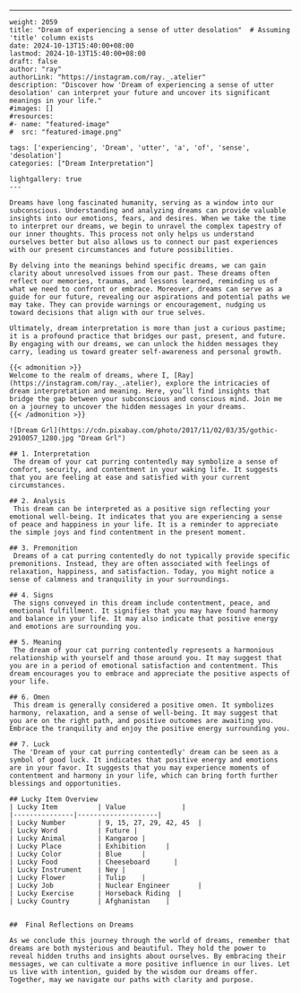 ---
    weight: 2059
    title: "Dream of experiencing a sense of utter desolation"  # Assuming 'title' column exists
    date: 2024-10-13T15:40:00+08:00
    lastmod: 2024-10-13T15:40:00+08:00
    draft: false
    author: "ray"
    authorLink: "https://instagram.com/ray._.atelier"
    description: "Discover how 'Dream of experiencing a sense of utter desolation' can interpret your future and uncover its significant meanings in your life."
    #images: []
    #resources:
    #- name: "featured-image"
    #  src: "featured-image.png"
    
    tags: ['experiencing', 'Dream', 'utter', 'a', 'of', 'sense', 'desolation']
    categories: ["Dream Interpretation"]
    
    lightgallery: true
    ---
    
    Dreams have long fascinated humanity, serving as a window into our subconscious. Understanding and analyzing dreams can provide valuable insights into our emotions, fears, and desires. When we take the time to interpret our dreams, we begin to unravel the complex tapestry of our inner thoughts. This process not only helps us understand ourselves better but also allows us to connect our past experiences with our present circumstances and future possibilities.
    
    By delving into the meanings behind specific dreams, we can gain clarity about unresolved issues from our past. These dreams often reflect our memories, traumas, and lessons learned, reminding us of what we need to confront or embrace. Moreover, dreams can serve as a guide for our future, revealing our aspirations and potential paths we may take. They can provide warnings or encouragement, nudging us toward decisions that align with our true selves.
    
    Ultimately, dream interpretation is more than just a curious pastime; it is a profound practice that bridges our past, present, and future. By engaging with our dreams, we can unlock the hidden messages they carry, leading us toward greater self-awareness and personal growth.
    
    {{< admonition >}}
    Welcome to the realm of dreams, where I, [Ray](https://instagram.com/ray._.atelier), explore the intricacies of dream interpretation and meaning. Here, you’ll find insights that bridge the gap between your subconscious and conscious mind. Join me on a journey to uncover the hidden messages in your dreams.
    {{< /admonition >}}
    
    ![Dream Grl](https://cdn.pixabay.com/photo/2017/11/02/03/35/gothic-2910057_1280.jpg "Dream Grl")
    
    ## 1. Interpretation
     The dream of your cat purring contentedly may symbolize a sense of comfort, security, and contentment in your waking life. It suggests that you are feeling at ease and satisfied with your current circumstances.
    
    ## 2. Analysis
     This dream can be interpreted as a positive sign reflecting your emotional well-being. It indicates that you are experiencing a sense of peace and happiness in your life. It is a reminder to appreciate the simple joys and find contentment in the present moment.
    
    ## 3. Premonition
     Dreams of a cat purring contentedly do not typically provide specific premonitions. Instead, they are often associated with feelings of relaxation, happiness, and satisfaction. Today, you might notice a sense of calmness and tranquility in your surroundings.
    
    ## 4. Signs
     The signs conveyed in this dream include contentment, peace, and emotional fulfillment. It signifies that you may have found harmony and balance in your life. It may also indicate that positive energy and emotions are surrounding you.
    
    ## 5. Meaning
     The dream of your cat purring contentedly represents a harmonious relationship with yourself and those around you. It may suggest that you are in a period of emotional satisfaction and contentment. This dream encourages you to embrace and appreciate the positive aspects of your life.
    
    ## 6. Omen
     This dream is generally considered a positive omen. It symbolizes harmony, relaxation, and a sense of well-being. It may suggest that you are on the right path, and positive outcomes are awaiting you. Embrace the tranquility and enjoy the positive energy surrounding you.
    
    ## 7. Luck
     The 'Dream of your cat purring contentedly' dream can be seen as a symbol of good luck. It indicates that positive energy and emotions are in your favor. It suggests that you may experience moments of contentment and harmony in your life, which can bring forth further blessings and opportunities.
    
    ## Lucky Item Overview
    | Lucky Item          | Value              |
    |---------------|--------------------|
    | Lucky Number        | 9, 15, 27, 29, 42, 45  |
    | Lucky Word          | Future |
    | Lucky Animal        | Kangaroo |
    | Lucky Place         | Exhibition     |
    | Lucky Color         | Blue     |
    | Lucky Food          | Cheeseboard      |
    | Lucky Instrument    | Ney |
    | Lucky Flower        | Tulip    |
    | Lucky Job           | Nuclear Engineer       |
    | Lucky Exercise      | Horseback Riding  |
    | Lucky Country       | Afghanistan    |
    
    
    ##  Final Reflections on Dreams
    
    As we conclude this journey through the world of dreams, remember that dreams are both mysterious and beautiful. They hold the power to reveal hidden truths and insights about ourselves. By embracing their messages, we can cultivate a more positive influence in our lives. Let us live with intention, guided by the wisdom our dreams offer. Together, may we navigate our paths with clarity and purpose.
    